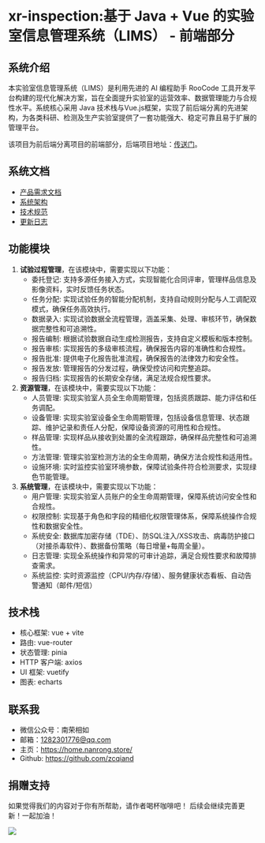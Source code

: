 # xr-inspection:基于 Java + Vue 的实验室信息管理系统（LIMS） - 前端部分

## 系统介绍

本实验室信息管理系统（LIMS）是利用先进的 AI 编程助手 RooCode 工具开发平台构建的现代化解决方案，旨在全面提升实验室的运营效率、数据管理能力与合规性水平。系统核心采用 Java 技术栈与Vue.js框架，实现了前后端分离的先进架构，为各类科研、检测及生产实验室提供了一套功能强大、稳定可靠且易于扩展的管理平台。

该项目为前后端分离项目的前端部分，后端项目地址：[传送门](https://github.com/zcqiand/xr-inspection-api)。

## 系统文档

- [产品需求文档](./docs/product_requirement_docs.md)
- [系统架构](./docs/architecture.md)
- [技术规范](./docs/technical.md)
- [更新日志](./tasks/changelog.md)

## 功能模块

1. **试验过程管理**，在该模块中，需要实现以下功能：
   - 委托登记: 支持多源任务接入方式，实现智能化合同评审，管理样品信息及影像资料，实时反馈任务状态。
   - 任务分配: 实现试验任务的智能分配机制，支持自动规则分配与人工调配双模式，确保任务高效执行。
   - 数据录入: 实现试验数据全流程管理，涵盖采集、处理、审核环节，确保数据完整性和可追溯性。
   - 报告编制: 根据试验数据自动生成检测报告，支持自定义模板和版本控制。
   - 报告审核: 实现报告的多级审核流程，确保报告内容的准确性和合规性。
   - 报告批准: 提供电子化报告批准流程，确保报告的法律效力和安全性。
   - 报告发放: 管理报告的分发过程，确保受控访问和完整追踪。
   - 报告归档: 实现报告的长期安全存储，满足法规合规性要求。
2. **资源管理**，在该模块中，需要实现以下功能：
   - 人员管理: 实现实验室人员全生命周期管理，包括资质跟踪、能力评估和任务调配。
   - 设备管理: 实现实验室设备全生命周期管理，包括设备信息管理、状态跟踪、维护记录和责任人分配，保障设备资源的可用性和合规性。
   - 样品管理: 实现样品从接收到处置的全流程跟踪，确保样品完整性和可追溯性。
   - 方法管理: 管理实验室检测方法的全生命周期，确保方法合规性和适用性。
   - 设施环境: 实时监控实验室环境参数，保障试验条件符合检测要求，实现绿色节能管理。
3. **系统管理**，在该模块中，需要实现以下功能：
   - 用户管理: 实现实验室人员账户的全生命周期管理，保障系统访问安全性和合规性。
   - 权限控制: 实现基于角色和字段的精细化权限管理体系，保障系统操作合规性和数据安全性。
   - 系统安全: 数据库加密存储（TDE）、防SQL注入/XSS攻击、病毒防护接口（对接杀毒软件）、数据备份策略（每日增量+每周全量）。
   - 日志管理: 实现全系统操作和异常的可审计追踪，满足合规性要求和故障排查需求。
   - 系统监控: 实时资源监控（CPU/内存/存储）、服务健康状态看板、自动告警通知（邮件/短信）

## 技术栈

- 核心框架: vue + vite
- 路由: vue-router
- 状态管理: pinia
- HTTP 客户端: axios
- UI 框架: vuetify
- 图表: echarts

## 联系我

- 微信公众号：南荣相如
- 邮箱：1282301776@qq.com
- 主页：https://home.nanrong.store/
- Github: https://github.com/zcqiand

## 捐赠支持

如果觉得我们的内容对于你有所帮助，请作者喝杯咖啡吧！ 后续会继续完善更新！一起加油！

![](https://home.nanrong.store/assets/zhifu.png)